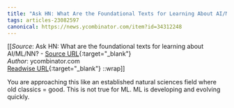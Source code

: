```yaml
---
title: "Ask HN: What Are the Foundational Texts for Learning About AI/ML/NN? (452980061)"
tags: articles-23082597
canonical: https://news.ycombinator.com/item?id=34312248
---
```


[[_Source_: Ask HN: What are the foundational texts for learning about AI/ML/NN? - [Source URL](https://news.ycombinator.com/item?id=34312248){:target="_blank"}<br>
_Author_: ycombinator.com<br>
[Readwise URL](https://readwise.io/open/452980061){:target="_blank"}
::wrap]]

You are approaching this like an established natural sciences field where old classics = good. This is not true for ML. ML is developing and evolving quickly.
